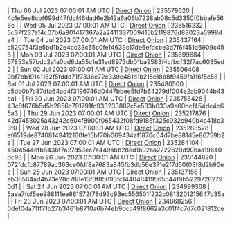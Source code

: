 | Thu 06 Jul 2023 07:00:01 AM UTC | [Direct](https://oshi.at/rsmb) [Onion](http://5ety7tpkim5me6eszuwcje7bmy25pbtrjtue7zkqqgziljwqy3rrikqd.onion/rsmb) | 235579620 | 4c1e5ee8cbf699d47fdcf46dad6e2b12a6a06b7238ab08c5d3350f0bbafe566c | 
| Wed 05 Jul 2023 07:00:01 AM UTC | [Direct](https://oshi.at/wbNb) [Onion](http://5ety7tpkim5me6eszuwcje7bmy25pbtrjtue7zkqqgziljwqy3rrikqd.onion/wbNb) | 235516232 | 5c37f237e14c07b6a801417367a2a2411337009415b2119876d83023a5998da4 | 
| Tue 04 Jul 2023 07:00:01 AM UTC | [Direct](https://oshi.at/ozKA) [Onion](http://5ety7tpkim5me6eszuwcje7bmy25pbtrjtue7zkqqgziljwqy3rrikqd.onion/ozKA) | 235437164 | c520754f3e5bd1b2e4cc33c55c0fe14639c17de6efdcbe3d7f6f451d6909c458 | 
| Mon 03 Jul 2023 07:00:01 AM UTC | [Direct](https://oshi.at/KMDt) [Onion](http://5ety7tpkim5me6eszuwcje7bmy25pbtrjtue7zkqqgziljwqy3rrikqd.onion/KMDt) | 235699684 | 57853e57bdc2a1a0bd6da55c1e31ed8973db01ba9583f4cfbcf32f7ac6035ed2 | 
| Sun 02 Jul 2023 07:00:01 AM UTC | [Direct](https://oshi.at/YFTC) [Onion](http://5ety7tpkim5me6eszuwcje7bmy25pbtrjtue7zkqqgziljwqy3rrikqd.onion/YFTC) | 235506408 | 0bf7bb19141162f5fddd71f7336e72c339e481d1b215e18b8f9459fa116f5c56 | 
| Sat 01 Jul 2023 07:00:01 AM UTC | [Direct](https://oshi.at/VHRU) [Onion](http://5ety7tpkim5me6eszuwcje7bmy25pbtrjtue7zkqqgziljwqy3rrikqd.onion/VHRU) | 235480500 | c5dd0b7c87dfa64ad4f3196746d0447bbee5fd7b64279df004e2ab9044b43ca1 | 
| Fri 30 Jun 2023 07:00:01 AM UTC | [Direct](https://oshi.at/ErpB) [Onion](http://5ety7tpkim5me6eszuwcje7bmy25pbtrjtue7zkqqgziljwqy3rrikqd.onion/ErpB) | 235756428 | 43c8f676b5d5b2856c791791fc933233882c5e533b033a9e60bcf454dc4c65a3 | 
| Thu 29 Jun 2023 07:00:01 AM UTC | [Direct](https://oshi.at/dKvj) [Onion](http://5ety7tpkim5me6eszuwcje7bmy25pbtrjtue7zkqqgziljwqy3rrikqd.onion/dKvj) | 235217876 | 42d7453025a43242c604f8900f065432f08fd9186f325c032c940b4c418c33f0 | 
| Wed 28 Jun 2023 07:00:01 AM UTC | [Direct](https://oshi.at/TAcJ) [Onion](http://5ety7tpkim5me6eszuwcje7bmy25pbtrjtue7zkqqgziljwqy3rrikqd.onion/TAcJ) | 235283528 | ef6519de87408149412160fe15bf70b069434af1870c04d7be881d5e86759b2a | 
| Tue 27 Jun 2023 07:00:01 AM UTC | [Direct](https://oshi.at/WPfs) [Onion](http://5ety7tpkim5me6eszuwcje7bmy25pbtrjtue7zkqqgziljwqy3rrikqd.onion/WPfs) | 235284104 | 4504544efb8436f7a27d53ee7a449a6b28ed1b92aa2222620d90baa19640dc93 | 
| Mon 26 Jun 2023 07:00:01 AM UTC | [Direct](https://oshi.at/sdQF) [Onion](http://5ety7tpkim5me6eszuwcje7bmy25pbtrjtue7zkqqgziljwqy3rrikqd.onion/sdQF) | 235144820 | 072fdcfc87789ac363ce0fdf8a7683a845fb3db56e371e2f7d60f03f8d2b90ee | 
| Sun 25 Jun 2023 07:00:01 AM UTC | [Direct](https://oshi.at/jJsv) [Onion](http://5ety7tpkim5me6eszuwcje7bmy25pbtrjtue7zkqqgziljwqy3rrikqd.onion/jJsv) | 235137156 | eb38564ad4b73e28d788e13f3f85693fc144048419565544f9b52297282790d1 | 
| Sat 24 Jun 2023 07:00:01 AM UTC | [Direct](https://oshi.at/FKrJ) [Onion](http://5ety7tpkim5me6eszuwcje7bmy25pbtrjtue7zkqqgziljwqy3rrikqd.onion/FKrJ) | 234999368 | 5aea7fcf5ee988111ee861572f78d93c93ec556501f232c0813201215647d35a | 
| Fri 23 Jun 2023 07:00:01 AM UTC | [Direct](https://oshi.at/NCnt) [Onion](http://5ety7tpkim5me6eszuwcje7bmy25pbtrjtue7zkqqgziljwqy3rrikqd.onion/NCnt) | 234868256 | 0de10da71ff71b27b3461b8710a6b74eb9dcc49f8662a3c01f4c7d7c021812de | 
